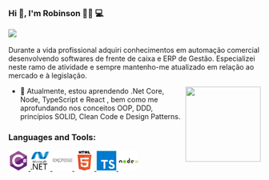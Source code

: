 
### Hi 👋, I'm Robinson 👨‍💻 💻


[<img src="https://img.shields.io/badge/linkedin-%230077B5.svg?&style=for-the-badge&logo=linkedin&logoColor=white" />](https://www.linkedin.com/in/robinson-soares/) 

Durante a vida profissional adquiri conhecimentos em automação comercial desenvolvendo softwares de frente de caixa e ERP de Gestão. Especializei neste ramo de atividade e sempre mantenho-me atualizado em relação ao mercado e à legislação.

<img src="https://camo.githubusercontent.com/248354099f083535b130b20af628b6fd53aeb8dc4ca9fe0cd2b7577315f41fb4/68747470733a2f2f6d656469612e67697068792e636f6d2f6d656469612f49666d454177556c4d4d794b6252443637542f67697068792e676966" align="right" width="150" height="150" />

- 📄 Atualmente, estou aprendendo .Net Core, Node, TypeScript e React , bem como me aprofundando nos conceitos OOP, DDD, princípios SOLID, Clean Code e Design Patterns.

<h3 align="left">Languages and Tools:</h3>
<p align="left"> <a href="https://www.w3schools.com/cs/" target="_blank"> <img src="https://raw.githubusercontent.com/devicons/devicon/master/icons/csharp/csharp-original.svg" alt="csharp" width="40" height="40"/> </a> <a href="https://dotnet.microsoft.com/" target="_blank"> <img src="https://raw.githubusercontent.com/devicons/devicon/master/icons/dot-net/dot-net-original-wordmark.svg" alt="dotnet" width="40" height="40"/> </a> <a href="https://expressjs.com" target="_blank"> <img src="https://raw.githubusercontent.com/devicons/devicon/master/icons/express/express-original-wordmark.svg" alt="express" width="40" height="40"/> </a> <a href="https://www.w3.org/html/" target="_blank"> <img src="https://raw.githubusercontent.com/devicons/devicon/master/icons/html5/html5-original-wordmark.svg" alt="html5" width="40" height="40"/> </a> <a href="https://developer.mozilla.org/en-US/docs/Web/JavaScript" target="_blank"> <img src="https://raw.githubusercontent.com/devicons/devicon/master/icons/typescript/typescript-original.svg" alt="typescript" width="40" height="40"/> </a> <a href="https://nodejs.org" target="_blank"> <img src="https://raw.githubusercontent.com/devicons/devicon/master/icons/nodejs/nodejs-original-wordmark.svg" alt="nodejs" width="40" height="40"/> </a>  </p>



